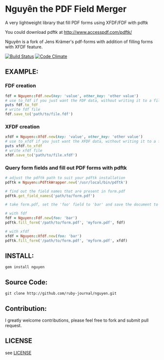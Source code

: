 # Nguyên the PDF Field Merger

A very lightweight library that fill PDF forms using XFDF/FDF with pdftk

You could download pdftk at http://www.accesspdf.com/pdftk/

Nguyên is a fork of Jens Krämer's pdf-forms with addition of filling forms with XFDF feature.

[![Build Status](https://secure.travis-ci.org/ruby-journal/nguyen.png)](http://travis-ci.org/ruby-journal/nguyen)
[![Code Climate](https://codeclimate.com/badge.png)](https://codeclimate.com/github/ruby-journal/nguyen)

## EXAMPLE:

### FDF creation

```ruby
fdf = Nguyen::Fdf.new(key: 'value', other_key: 'other value')
# use to_fdf if you just want the FDF data, without writing it to a file
puts fdf.to_fdf
# write fdf file
fdf.save_to('path/to/file.fdf')
```

### XFDF creation

```ruby
xfdf = Nguyen::Xfdf.new(key: 'value', other_key: 'other value')
# use to_xfdf if you just want the XFDF data, without writing it to a file
puts xfdf.to_xfdf
# write xfdf file
xfdf.save_to('path/to/file.xfdf')
```

### Query form fields and fill out PDF forms with pdftk

```ruby
# adjust the pdftk path to suit your pdftk installation
pdftk = Nguyen::PdftkWrapper.new('/usr/local/bin/pdftk')

# find out the field names that are present in form.pdf
pdftk.get_field_names('path/to/form.pdf')

# take form.pdf, set the 'foo' field to 'bar' and save the document to myform.pdf

# with fdf
fdf = Nguyen::Fdf.new(foo: 'bar')
pdftk.fill_form('/path/to/form.pdf', 'myform.pdf', fdf)

# with xfdf
xfdf = Nguyen::Xfdf.new(foo: 'bar')
pdftk.fill_form('/path/to/form.pdf', 'myform.pdf', xfdf)
```

## INSTALL:

    gem install nguyen

## Source Code:

    git clone http://github.com/ruby-journal/nguyen.git

## Contribution:

I greatly welcome contributions, please feel free to fork and submit pull request.

## LICENSE

see [LICENSE](LICENSE)
